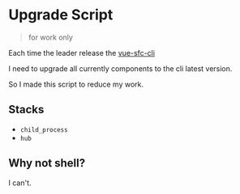 # Upgrade Script

> for work only

Each time the leader release the [vue-sfc-cli](https://github.com/femessage/vue-sfc-cli)

I need to upgrade all currently components to the cli latest version.

So I made this script to reduce my work.

## Stacks

- `child_process`
- `hub`

## Why not shell?

I can't.